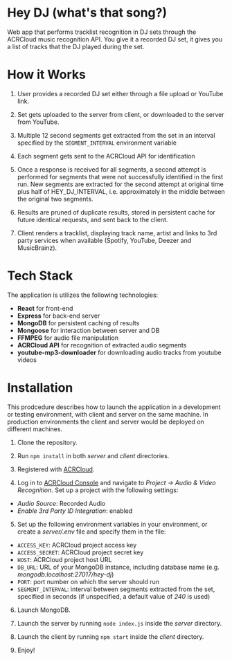 # Hey DJ (what's that song?)
Web app that performs tracklist recognition in DJ sets through the ACRCloud music recognition API. You give it a recorded DJ set, it gives you a list of tracks that the DJ played during the set.

# How it Works

1. User provides a recorded DJ set either through a file upload or YouTube link.

2. Set gets uploaded to the server from client, or downloaded to the server from YouTube.

3. Multiple 12 second segments get extracted from the set in an interval specified by the `SEGMENT_INTERVAL` environment variable

4. Each segment gets sent to the ACRCloud API for identification

5. Once a response is received for all segments, a second attempt is performed for segments that were not successfully identified in the first run. New segments are extracted for the second attempt at original time plus half of HEY_DJ_INTERVAL, i.e. approximately in the middle between the original two segments.

6. Results are pruned of duplicate results, stored in persistent cache for future identical requests, and sent back to the client.

7. Client renders a tracklist, displaying track name, artist and links to 3rd party services when available (Spotify, YouTube, Deezer and MusicBrainz).

# Tech Stack

The application is utilizes the following technologies:

- **React** for front-end
- **Express** for back-end server
- **MongoDB** for persistent caching of results
- **Mongoose** for interaction between server and DB
- **FFMPEG** for audio file manipulation
- **ACRCloud API** for recognition of extracted audio segments
- **youtube-mp3-downloader** for downloading audio tracks from youtube videos

# Installation

This prodcedure describes how to launch the application in a development or testing environment, with client and server on the same machine. In production environments the client and server would be deployed on different machines.

1. Clone the repository.

2. Run `npm install` in both *server* and *client* directories.

3. Registered with [ACRCloud](https://www.acrcloud.com/).

4. Log in to [ACRCloud Console](https://console.acrcloud.com/) and navigate to *Project -> Audio & Video Recognition*. Set up a project with the following settings:

- *Audio Source*: Recorded Audio
- *Enable 3rd Party ID Integration*: enabled

5. Set up the following environment variables in your environment, or create a *server/.env* file and specify them in the file:

- `ACCESS_KEY`: ACRCloud project access key
- `ACCESS_SECRET`: ACRCloud project secret key
- `HOST`: ACRCloud project host URL
- `DB_URL`: URL of your MongoDB instance, including database name (e.g. *mongodb:localhost:27017/hey-dj*)
- `PORT`: port number on which the server should run
- `SEGMENT_INTERVAL`: interval between segments extracted from the set, specified in seconds (if unspecified, a default value of *240* is used)

6. Launch MongoDB.

7. Launch the server by running `node index.js` inside the *server* directory.

8. Launch the client by running `npm start` inside the *client* directory.

9. Enjoy!
